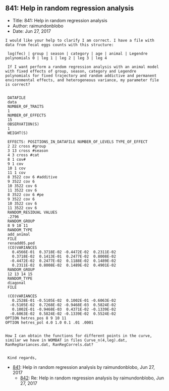 ## 841: Help in random regression analysis

- Title: 841: Help in random regression analysis
- Author: raimundonblobo
- Date: Jun 27, 2017

```
I would like your help to clarify I am correct. I have a file with data from fecal eggs counts with this structure:

 log(fec) | group | season | category | age | animal | Legendre polynomials 0 | leg 1 | leg 2 | leg 3 | leg 4

 If I want perform a random regression analysis with an animal model with fixed effects of group, season, category and Legendre  polynomials for fixed trajectory and random addictive and permanent environmental effects, and heterogeneous variance, my parameter file is correct?


 DATAFILE
 data
 NUMBER_OF_TRAITS
 1
 NUMBER_OF_EFFECTS
 15
 OBSERVATION(S)
 1
 WEIGHT(S)

 EFFECTS: POSITIONS_IN_DATAFILE NUMBER_OF_LEVELS TYPE_OF_EFFECT
 2 22 cross #group
 3 13 cross #season
 4 3 cross #cat
 8 1 cov#
 9 1 cov
 10 1 cov
 11 1 cov
 8 3522 cov 6 #additive
 9 3522 cov 6
 10 3522 cov 6
 11 3522 cov 6
 8 3522 cov 6 #pe
 9 3522 cov 6
 10 3522 cov 6
 11 3522 cov 6
 RANDOM_RESIDUAL VALUES
 .2796
 RANDOM_GROUP
 8 9 10 11
 RANDOM_TYPE
 add_animal
 FILE
 renadd05.ped
 (CO)VARIANCES
   0.4566E-01  0.3718E-02 -0.4472E-02  0.2311E-02
   0.3718E-02  0.1413E-01  0.2477E-02  0.8008E-02
  -0.4472E-02  0.2477E-02  0.1188E-02  0.1489E-02
   0.2311E-02  0.8008E-02  0.1489E-02  0.4901E-02
 RANDOM_GROUP
 12 13 14 15
 RANDOM_TYPE
 diagonal
 FILE

 (CO)VARIANCES
   0.2528E-01 -0.5105E-02  0.1002E-01 -0.6063E-02
  -0.5105E-02  0.7268E-02 -0.9468E-03  0.5824E-02
   0.1002E-01 -0.9468E-03  0.4371E-02 -0.1339E-02
  -0.6063E-02  0.5824E-02 -0.1339E-02  0.5524E-02
OPTION hetres_pos 8 9 10 11
OPTION hetres_pol 4.0 1.0 0.1 .01 .0001


How I can obtain the functions for different points in the curve, similar we have in WOMBAT in files Curve_n(4,leg).dat, RanRegVariances.dat, RanRegCorrels.dat?

   
 Kind regards,
```

- [841](0841.md): Help in random regression analysis by raimundonblobo, Jun 27, 2017
    - [842](0842.md): Re: Help in random regression analysis by raimundonblobo, Jun 27, 2017
